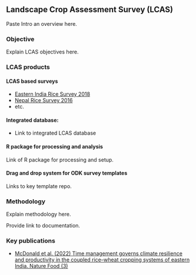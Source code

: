 ## Landscape Crop Assessment Survey (LCAS)

Paste Intro an overview here.

### Objective

Explain LCAS objectives here.

### LCAS products

#### LCAS based surveys

 - [Eastern India Rice Survey 2018](https://hdl.handle.net/11529/10548656)
 - [Nepal Rice Survey 2016](https://hdl.handle.net/11529/10968)
 - etc. 

#### Integrated database:
- Link to integrated LCAS database


#### R package for processing and analysis

Link of R package for processing and setup.

#### Drag and drop system for ODK survey templates

Links to key template repo.

### Methodology

Explain methodology here.

Provide link to documentation.

### Key publications

- [McDonald et al. (2022) Time management governs climate resilience and productivity in the coupled rice–wheat cropping systems of eastern India. Nature Food (3)](https://doi.org/10.1038/s43016-022-00549-0)
